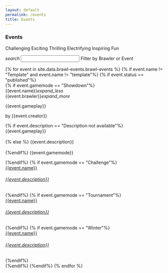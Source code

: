 ```yaml
---
layout: default
permalink: /events
title: Events
---
```

<div class="row">
    <div class="col s12 bg-dark-gray-upper center-align">
        <h3 class="logo-text">Events</h3>
    </div>
</div>
<div class="container">
    <div class="row center-align" id="page_filler">
        <div class="col s12">
            <p class="flow-text">
                Challenging Exciting Thrilling Electrifying Inspiring Fun<br>
            </p>
        </div>
    </div>
    <div class="row">
        <form id="search_form" class="col s12">
            <div class="input-field col s12">
              <i class="material-icons prefix">search</i>
              <input id="search_event" type="text" class="validate">
              <label for="search_event">Filter by Brawler or Event</label>
            </div>
        </form>
    </div>
    <div class="row" id="page_search_none" hidden>
        <div class="col s12">
            <p class="flow-text">
                We found nothing related to your search.<br>
                Please check the spelling and try again.<br>
            </p>
        </div>
    </div>
    <div class="row">
    {% for event in site.data.brawl-events.brawl-events %}
        {% if event.name != "Template" and event.name != "template"%}
        {% if event.status == "published"%}
        <div class="col s12 m6 l4" id="col-{{forloop.index}}">
            <div class="card-search" hidden>
                <div class="card-id">col-{{forloop.index}}</div>
                <div class="event-name">{{event.name}}</div>
                <div class="event-brawler">{{event.brawler}}</div>
            </div>
            {% if event.gamemode == "Showdown"%}
            <div class="card">
                <div class="card-content">
                    <span class="card-title activator grey-text text-darken-4">{{event.name}}<i class="material-icons right">expand_less</i></span>
                </div>
                <div class="card-reveal">
                    <span class="card-title grey-text text-darken-4">{{event.brawler}}<i class="material-icons right">expand_more</i></span>
                    <p>
                        {{event.gameplay}}
                    </p>
                    <span class="badge">by {{event.creator}}</span>
                    <br>
                </div>
                <div class="card-content waves-effect waves-block waves-light no-space-top">
                  <p class="activator">
                    {% if event.description == "Description not available"%}
                    {{event.gameplay}}<br><br>
                    {% else %}
                    {{event.description}}<br><br>
                    {%endif%}
                    <span class="badge">{{event.gamemode}}</span>
                    <br>
                  </p>
                </div>
            </div>
            {%endif%}
            {% if event.gamemode == "Challenge"%}
            <div class="card yellow-card">
                <a class="activator" href="{{site.url}}/{{event.link}}">
                <div class="card-content">
                    <span class="card-title logo-text">{{event.name}}</span>
                    <h6 class="logo-sub-text">{{event.description}}</h6>
                </div>
                </a>
            </div>
            {%endif%}
            {% if event.gamemode == "Tournament"%}
            <div class="card dgl2-card">
                <a class="activator" href="{{site.url}}/{{event.link}}">
                <div class="card-content">
                    <span class="card-title logo-text">{{event.name}}</span>
                    <h6 class="logo-sub-text">{{event.description}}</h6>
                </div>
                </a>
            </div>
            {%endif%}
            {% if event.gamemode == "Winter"%}
            <div class="card blue-card">
                <a class="activator" href="{{site.url}}/{{event.link}}">
                <div class="card-content">
                    <span class="card-title logo-text">{{event.name}}</span>
                    <h6 class="logo-sub-text">{{event.description}}</h6>
                </div>
                </a>
            </div>
            {%endif%}
        </div>
        {%endif%}
        {%endif%}
    {% endfor %}
    </div>
    <br><br>
</div>

<script type="text/javascript" src="/assets/js/similarity-search.js"></script>

<script>
    document.addEventListener('DOMContentLoaded', function() {
    var elems = document.querySelectorAll('.scrollspy');
    var options = {};
    var instances = M.ScrollSpy.init(elems, options);
    });

    var card_ids = $(".card-id").map(function() {return this.innerHTML;}).get();
    var event_names = $(".event-name").map(function() {return this.innerHTML;}).get();
    var event_brawler = $(".event-brawler").map(function() {return this.innerHTML;}).get();

    $( "#search_form" ).submit(function( event ) {
        var similarity_threshold = FORGIVING;
        var str = $("#search_event").val()
        event.preventDefault();

        $("#page_filler").hide();

        var names_similarity = [];
        var brawlers_similarity = [];

        if(str != ""){
            for ( var i = 0, l = card_ids.length; i < l; i++ ) {
                $("#" + card_ids[i]).hide();
                var name_similarity = similarity(str, event_names[i]) + keyword_reward(str, event_names[i]);
                var brawler_similarity = similarity(str, event_brawler[i]) + keyword_reward(str, event_brawler[i]);

                names_similarity.push(name_similarity);
                brawlers_similarity.push(brawler_similarity);
            }
        }

        if(str == ""){
            for ( var i = 0, l = card_ids.length; i < l; i++ ) {
                $("#" + card_ids[i]).hide();
                var name_similarity = FORGIVING + 1;
                var brawler_similarity = FORGIVING + 1;

                names_similarity.push(name_similarity);
                brawlers_similarity.push(brawler_similarity);
            }
        }

        var cards_shown = 0;

        for ( var i = 0, l = card_ids.length; i < l; i++) {
            if(parseFloat(similarity_threshold) < parseFloat(names_similarity[i]) || parseFloat(similarity_threshold) < parseFloat(brawlers_similarity[i]))
            {
                $("#" + card_ids[i]).show();
                cards_shown++;
            }
        }

        if(cards_shown < 1)
        {
            $("#page_search_none").show();
        }
        else
        {
            $("#page_search_none").hide();
        }

        $("#search_event").val('');
        $("#search_event").blur();
    });
</script>
